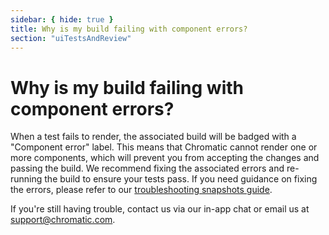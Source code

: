 ```yaml
---
sidebar: { hide: true }
title: Why is my build failing with component errors?
section: "uiTestsAndReview"
---
```


# Why is my build failing with component errors?

When a test fails to render, the associated build will be badged with a "Component error" label. This means that Chromatic cannot render one or more components, which will prevent you from accepting the changes and passing the build. We recommend fixing the associated errors and re-running the build to ensure your tests pass. If you need guidance on fixing the errors, please refer to our [troubleshooting snapshots guide](/docs/troubleshooting-snapshots).

If you're still having trouble, contact us via our in-app chat or email us at support@chromatic.com.
